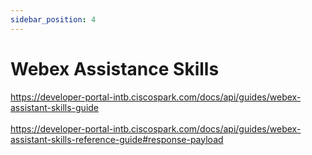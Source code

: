 ```yaml
---
sidebar_position: 4
---
```


# Webex Assistance Skills

<a href="https://developer-portal-intb.ciscospark.com/docs/api/guides/webex-assistant-skills-guide">https://developer-portal-intb.ciscospark.com/docs/api/guides/webex-assistant-skills-guide</a>
<br />
<br />
<a href="https://developer-portal-intb.ciscospark.com/docs/api/guides/webex-assistant-skills-reference-guide#response-payload">https://developer-portal-intb.ciscospark.com/docs/api/guides/webex-assistant-skills-reference-guide#response-payload</a>
